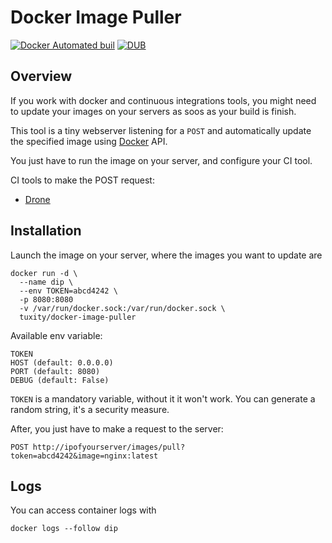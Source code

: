 Docker Image Puller
===================

[![Docker Automated buil](https://img.shields.io/docker/automated/jrottenberg/ffmpeg.svg?maxAge=2592000)](https://hub.docker.com/r/tuxity/docker-image-puller/)
[![DUB](https://img.shields.io/dub/l/vibe-d.svg?maxAge=2592000)](https://github.com/Tuxity/docker-image-puller/blob/master/LICENSE)

## Overview

If you work with docker and continuous integrations tools, you might need to update your images on your servers as soos as your build is finish.

This tool is a tiny webserver listening for a `POST` and automatically update the specified image using [Docker](https://docs.docker.com/engine/reference/api/docker_remote_api/) API.

You just have to run the image on your server, and configure your CI tool.

CI tools to make the POST request:
- [Drone](http://readme.drone.io/plugins/webhook/)


## Installation

Launch the image on your server, where the images you want to update are
```
docker run -d \
  --name dip \
  --env TOKEN=abcd4242 \
  -p 8080:8080
  -v /var/run/docker.sock:/var/run/docker.sock \
  tuxity/docker-image-puller
```

Available env variable:
```
TOKEN
HOST (default: 0.0.0.0)
PORT (default: 8080)
DEBUG (default: False)
```

`TOKEN` is a mandatory variable, without it it won't work. You can generate a random string, it's a security measure.

After, you just have to make a request to the server:
```
POST http://ipofyourserver/images/pull?token=abcd4242&image=nginx:latest
```

## Logs

You can access container logs with
```
docker logs --follow dip
````

